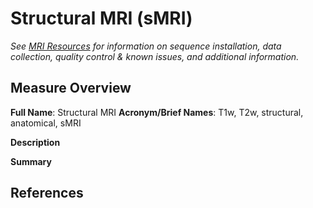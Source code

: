 # Structural MRI (sMRI)
*See [MRI Resources](mriprotocols/overview.md) for information on sequence installation, data collection, quality control & known issues, and additional information.*

## Measure Overview
**Full Name**: Structural MRI
**Acronym/Brief Names**: T1w, T2w, structural, anatomical, sMRI

**Description**        


**Summary**     


## References


